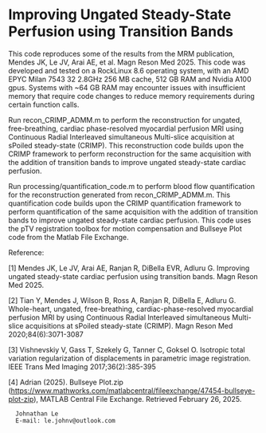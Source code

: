 # Improving Ungated Steady-State Perfusion using Transition Bands

This code reproduces some of the results from the MRM publication, Mendes JK, Le JV, Arai AE, et al. Magn Reson Med 2025. This code was developed and tested on a RockLinux 8.6 operating system, with an AMD EPYC Milan 7543 32 2.8GHz 256 MB cache, 512 GB RAM and Nvidia A100 gpus. Systems with ~64 GB RAM may encounter issues with insufficient memory that require code changes to reduce memory requirements during certain function calls. 

Run recon_CRIMP_ADMM.m to perform the reconstruction for ungated, free-breathing, cardiac phase-resolved myocardial perfusion MRI using Continuous Radial Interleaved simultaneous Multi-slice acquisition at sPoiled steady-state (CRIMP). This reconstruction code builds upon the CRIMP framework to perform reconstruction for the same acquisition with the addition of transition bands to improve ungated steady-state cardiac perfusion. 

Run processing/quantification_code.m to perform blood flow quantification for the reconstruction generated from recon_CRIMP_ADMM.m. This quantification code builds upon the CRIMP quantification framework to perform quantification of the same acquisition with the addition of transition bands to improve ungated steady-state cardiac perfusion. This code uses the pTV registration toolbox for motion compensation and Bullseye Plot code from the Matlab File Exchange.

Reference:

[1] Mendes JK, Le JV, Arai AE, Ranjan R, DiBella EVR, Adluru G. Improving ungated steady-state cardiac perfusion using transition bands. Magn Reson Med 2025.

[2] Tian Y, Mendes J, Wilson B, Ross A, Ranjan R, DiBella E, Adluru G. Whole-heart, ungated, free-breathing, cardiac-phase-resolved myocardial perfusion MRI by using Continuous Radial Interleaved simultaneous Multi-slice acquisitions at sPoiled steady-state (CRIMP). Magn Reson Med 2020;84(6):3071-3087

[3] Vishnevskiy V, Gass T, Szekely G, Tanner C, Goksel O. Isotropic total variation regularization of displacements in parametric image registration. IEEE Trans Med Imaging 2017;36(2):385-395

[4] Adrian (2025). Bullseye Plot.zip (https://www.mathworks.com/matlabcentral/fileexchange/47454-bullseye-plot-zip), MATLAB Central File Exchange. Retrieved February 26, 2025. 



      Johnathan Le
      E-mail: le.johnv@outlook.com

